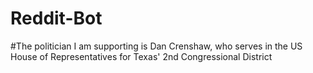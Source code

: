 # Reddit-Bot

#The politician I am supporting is Dan Crenshaw, who serves in the US House of Representatives for Texas' 2nd Congressional District
